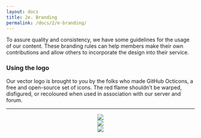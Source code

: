 ```yaml
---
layout: docs
title: 2e. Branding
permalink: /docs/2/e-branding/
---
```

To assure quality and consistency, we have some guidelines for the usage of our content.
These branding rules can help members make their own contributions and allow others to incorporate the design into their service.

### Using the logo
Our vector logo is brought to you by the folks who made GitHub Octicons, a free and open-source set of icons.
The red flame shouldn't be warped, disfigured, or recoloured when used in association with our server and forum.

---

<div><div style="text-align:center"><img src="https://shadow.ga/img/presskit/logo-small.svg" /></div> <div><div style="text-align:center"><img src="https://shadow.ga/img/presskit/logo-small.svg" /></div> <div><div style="text-align:center"><img src="https://shadow.ga/img/presskit/logo-small.svg" /></div>

